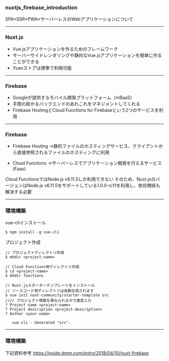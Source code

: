 ### nuxtjs_firebase_introduction
SPA×SSR×PWA×サーバーレスのWebアプリケーションについて


---

### Nuxt.js
* Vue.jsアプリケーションを作るためのフレームワーク
* サーバーサイドレンダリングや静的なVue.jsアプリケーションを簡単に作ることができる
* Vuexストアは標準で利用可能

---

### Firebase
* Googleが提供するモバイル開発プラットフォーム（mBaaS）
* 手間の掛かるバックエンドのあれこれをマネジメントしてくれる
* Firebase HostingとCloud Functions for Firebaseという2つのサービスを利用

---

### Firebase
* Firebase Hosting
→静的ファイルのホスティングサービス、クライアントから直接参照されるファイルのホスティングに利用

* Cloud Functions
→サーバーレスでアプリケーション開発を行えるサービス(Faas)

Cloud FunctionsではNode.js v6.11.5しか利用できない
そのため、Nuxt.jsのバージョンはNode.js v6.11.5をサポートしている1.0.0-rc11を利用し、依存関係も解決する必要

---
### 環境構築

vue-cliインストール

```
$ npm install -g vue-cli
```
プロジェクト作成
```
// プロジェクトディレクトリ作成
$ mkdir <project-name>

// Cloud Functions用ディレクトリ作成
$ cd <project-name>
$ mkdir functions

// Nuxt.jsスターターテンプレートをインストール
// ソースコード用ディレクトリは自動生成されます
$ vue init nuxt-community/starter-template src
//// プロジェクト情報を尋ねられるので適宜入力
? Project name <project-name>
? Project description <project-description>
? Author <your-name>

   vue-cli · Generated "src".
```
---
### 環境構築
下記資料参考
https://inside.dmm.com/entry/2018/04/10/nuxt-firebase










